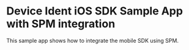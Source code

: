 # Device Ident iOS SDK Sample App with SPM integration
This sample app shows how to integrate the mobile SDK using SPM.
